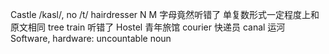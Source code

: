 Castle  /kasl/, no /t/
hairdresser
N M 字母竟然听错了
单复数形式一定程度上和原文相同
tree train 听错了
Hostel 青年旅馆
courier 快递员
canal 运河
Software, hardware: uncountable noun